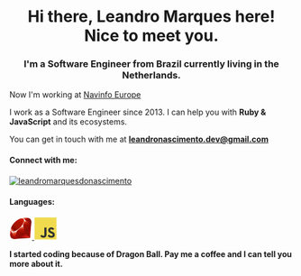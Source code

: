 <h1 align="center">Hi there, Leandro Marques here! Nice to meet you.</h1>
<h3 align="center">I'm a Software Engineer from Brazil currently living in the Netherlands.</h3>


Now I'm working at [Navinfo Europe](https://navinfo.eu)

I work as a Software Engineer since 2013. I can help you with **Ruby & JavaScript** and its ecosystems.

You can get in touch with me at **leandronascimento.dev@gmail.com**

<h4 align="left">Connect with me:</h4>
<p align="left">
<a href="https://linkedin.com/in/leandromarquesdonascimento" target="blank"><img align="center" src="https://raw.githubusercontent.com/rahuldkjain/github-profile-readme-generator/master/src/images/icons/Social/linked-in-alt.svg" alt="leandromarquesdonascimento" height="30" width="40" /></a>
</p>

<h4 align="left">Languages:</h4>
<p> <a href="https://www.ruby-lang.org/en/" target="_blank"> <img src="https://raw.githubusercontent.com/devicons/devicon/master/icons/ruby/ruby-original.svg" alt="ruby" width="40" height="40"/> </a> <a href="https://developer.mozilla.org/en-US/docs/Web/JavaScript" target="_blank"> <img src="https://raw.githubusercontent.com/devicons/devicon/master/icons/javascript/javascript-original.svg" alt="javascript" width="40" height="40"/> </a></p>

**I started coding because of Dragon Ball. Pay me a coffee and I can tell you more about it.**
